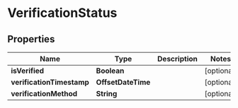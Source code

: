 

# VerificationStatus


## Properties

| Name | Type | Description | Notes |
|------------ | ------------- | ------------- | -------------|
|**isVerified** | **Boolean** |  |  [optional] |
|**verificationTimestamp** | **OffsetDateTime** |  |  [optional] |
|**verificationMethod** | **String** |  |  [optional] |



